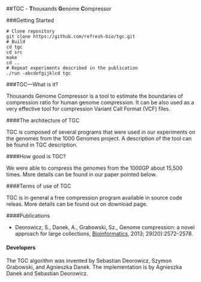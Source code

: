 ##TGC - **T**housands **G**enome **C**ompressor

###Getting Started 

```
# Clone repository
git clone https://github.com/refresh-bio/tgc.git
# Build 
cd tgc
cd src
make
cd ..
# Repeat experiments described in the publication
./run -abcdefgijklcd tgc
```

###TGC—What is it?

Thousands Genome Compressor is a tool to estimate the boundaries of compression ratio for human genome compression. It can be also used as a very effective tool for compression Variant Call Format (VCF) files.

####The architecture of TGC

TGC is composed of several programs that were used in our experiments on the genomes from the 1000 Genomes project. A description of the tool can be found in TGC description.

####How good is TGC?

We were able to compress the genomes from the 1000GP about 15,500 times. More details can be found in our paper pointed below.

####Terms of use of TGC

TGC is in general a free compression program available in source code releas. More details can be found out on download page.

####Publications

 + Deorowicz, S., Danek, A., Grabowski, Sz., Genome compression: a novel approach for large collections, [Bioinformatics](http://bioinformatics.oxfordjournals.org/content/29/20/2572), 2013; 29(20):2572–2578.


#### Developers

The TGC algorithm was invented by Sebastian Deorowicz, Szymon Grabowski, and Agnieszka Danek.
The implementation is by Agnieszka Danek and Sebastian Deorowicz.
